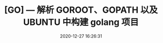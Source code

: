---
title: '[GO] — 解析 GOROOT、GOPATH 以及 UBUNTU 中构建 golang 项目'
date: 2020-12-27 16:26:31
tags:
  - gopath
  - go-modules
category:
  - GO
---
